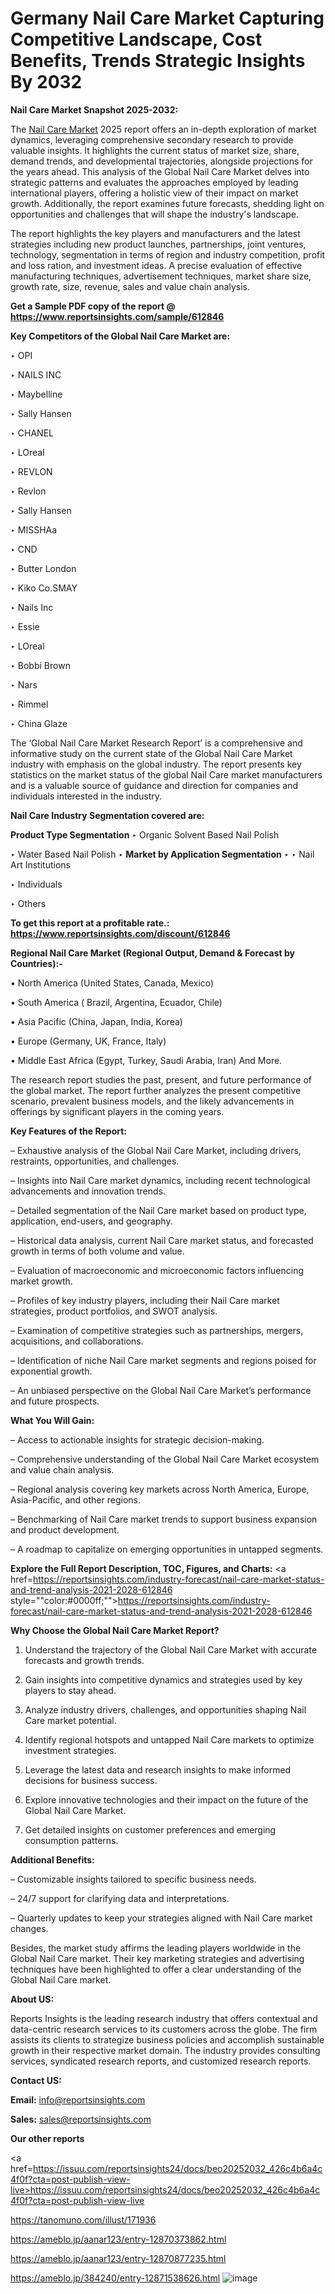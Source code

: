 # Germany Nail Care Market Capturing Competitive Landscape, Cost Benefits, Trends Strategic Insights By 2032

<strong>Nail Care Market Snapshot 2025-2032:</strong>

The <a href=https://www.reportsinsights.com/sample/612846>Nail Care Market</a> 2025 report offers an in-depth exploration of market dynamics, leveraging comprehensive secondary research to provide valuable insights. It highlights the current status of market size, share, demand trends, and developmental trajectories, alongside projections for the years ahead. This analysis of the Global Nail Care Market delves into strategic patterns and evaluates the approaches employed by leading international players, offering a holistic view of their impact on market growth. Additionally, the report examines future forecasts, shedding light on opportunities and challenges that will shape the industry's landscape.

The report highlights the key players and manufacturers and the latest strategies including new product launches, partnerships, joint ventures, technology, segmentation in terms of region and industry competition, profit and loss ration, and investment ideas. A precise evaluation of effective manufacturing techniques, advertisement techniques, market share size, growth rate, size, revenue, sales and value chain analysis.

<strong>Get a Sample PDF copy of the report @ <a href=https://www.reportsinsights.com/sample/612846 style=color:#0000ff;>https://www.reportsinsights.com/sample/612846</a></strong>

<strong>Key Competitors of the Global Nail Care Market are:</strong>

‣ OPI

‣ NAILS INC

‣ Maybelline

‣ Sally Hansen

‣ CHANEL

‣ LOreal

‣ REVLON

‣ Revlon

‣ Sally Hansen

‣ MISSHAa

‣ CND

‣ Butter London

‣ Kiko
 Co.SMAY

‣ Nails Inc

‣ Essie

‣ LOreal

‣ Bobbi Brown

‣ Nars

‣ Rimmel

‣ China Glaze

The ‘Global Nail Care Market Research Report’ is a comprehensive and informative study on the current state of the Global Nail Care Market industry with emphasis on the global industry. The report presents key statistics on the market status of the global Nail Care market manufacturers and is a valuable source of guidance and direction for companies and individuals interested in the industry.

<strong>Nail Care Industry Segmentation covered are:</strong>

<strong>Product Type Segmentation</strong>
‣
Organic Solvent Based Nail Polish

‣ Water Based Nail Polish
‣ 
<strong>Market by Application Segmentation</strong>
‣
‣  Nail Art Institutions

‣ Individuals

‣ Others

<strong>To get this report at a profitable rate.: <a href=https://www.reportsinsights.com/discount/612846 style=color:#0000ff;>https://www.reportsinsights.com/discount/612846</a></strong>

<strong>Regional Nail Care Market (Regional Output, Demand &amp; Forecast by Countries):-</strong>

• North America (United States, Canada, Mexico)

• South America ( Brazil, Argentina, Ecuador, Chile)

• Asia Pacific (China, Japan, India, Korea)

• Europe (Germany, UK, France, Italy)

• Middle East Africa (Egypt, Turkey, Saudi Arabia, Iran) And More.

The research report studies the past, present, and future performance of the global market. The report further analyzes the present competitive scenario, prevalent business models, and the likely advancements in offerings by significant players in the coming years.

<strong>Key Features of the Report:</strong>

– Exhaustive analysis of the Global Nail Care Market, including drivers, restraints, opportunities, and challenges.

– Insights into Nail Care market dynamics, including recent technological advancements and innovation trends.

– Detailed segmentation of the Nail Care market based on product type, application, end-users, and geography.

– Historical data analysis, current Nail Care market status, and forecasted growth in terms of both volume and value.

– Evaluation of macroeconomic and microeconomic factors influencing market growth.

– Profiles of key industry players, including their Nail Care market strategies, product portfolios, and SWOT analysis.

– Examination of competitive strategies such as partnerships, mergers, acquisitions, and collaborations.

– Identification of niche Nail Care market segments and regions poised for exponential growth.

– An unbiased perspective on the Global Nail Care Market’s performance and future prospects.

<strong>What You Will Gain:</strong>

– Access to actionable insights for strategic decision-making.

– Comprehensive understanding of the Global Nail Care Market ecosystem and value chain analysis.

– Regional analysis covering key markets across North America, Europe, Asia-Pacific, and other regions.

– Benchmarking of Nail Care market trends to support business expansion and product development.

– A roadmap to capitalize on emerging opportunities in untapped segments.

<strong>Explore the Full Report Description, TOC, Figures, and Charts:</strong>
<a href=https://reportsinsights.com/industry-forecast/nail-care-market-status-and-trend-analysis-2021-2028-612846 style=""color:#0000ff;"">https://reportsinsights.com/industry-forecast/nail-care-market-status-and-trend-analysis-2021-2028-612846</a>

<strong>Why Choose the Global Nail Care Market Report?</strong>

1. Understand the trajectory of the Global Nail Care Market with accurate forecasts and growth trends.

2. Gain insights into competitive dynamics and strategies used by key players to stay ahead.

3. Analyze industry drivers, challenges, and opportunities shaping Nail Care market potential.

4. Identify regional hotspots and untapped Nail Care markets to optimize investment strategies.

5. Leverage the latest data and research insights to make informed decisions for business success.

6. Explore innovative technologies and their impact on the future of the Global Nail Care Market.

7. Get detailed insights on customer preferences and emerging consumption patterns.

<strong>Additional Benefits:</strong>

– Customizable insights tailored to specific business needs.

– 24/7 support for clarifying data and interpretations.

– Quarterly updates to keep your strategies aligned with Nail Care market changes.

Besides, the market study affirms the leading players worldwide in the Global Nail Care market. Their key marketing strategies and advertising techniques have been highlighted to offer a clear understanding of the Global Nail Care market.

<strong><strong>About US</strong>:</strong>

Reports Insights is the leading research industry that offers contextual and data-centric research services to its customers across the globe. The firm assists its clients to strategize business policies and accomplish sustainable growth in their respective market domain. The industry provides consulting services, syndicated research reports, and customized research reports.

<strong>Contact US:</strong>

<p class=><b>Email:</b> <a href=mailto:info@reportsinsights.com>info@reportsinsights.com</a></p>
<p class=><b>Sales:</b> <a href=mailto:sales@reportsinsights.com>sales@reportsinsights.com</a></p>

<strong>Our other reports</strong>

<a href=https://issuu.com/reportsinsights24/docs/beo20252032_426c4b6a4c4f0f?cta=post-publish-view-live>https://issuu.com/reportsinsights24/docs/beo20252032_426c4b6a4c4f0f?cta=post-publish-view-live</a>

<a href=https://tanomuno.com/illust/171936>https://tanomuno.com/illust/171936</a>

<a href=https://ameblo.jp/aanar123/entry-12870373862.html>https://ameblo.jp/aanar123/entry-12870373862.html</a>

<a href=https://ameblo.jp/aanar123/entry-12870877235.html>https://ameblo.jp/aanar123/entry-12870877235.html</a>

<a href=https://ameblo.jp/384240/entry-12871538626.html>https://ameblo.jp/384240/entry-12871538626.html</a>
![image](https://github.com/user-attachments/assets/276bc439-ec05-44a5-a9b5-3f05585589cc)
